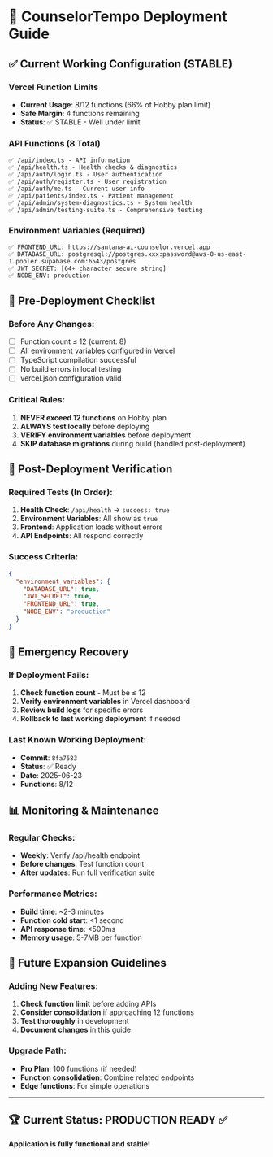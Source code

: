 # 🚀 CounselorTempo Deployment Guide

## ✅ Current Working Configuration (STABLE)

### **Vercel Function Limits**
- **Current Usage**: 8/12 functions (66% of Hobby plan limit)
- **Safe Margin**: 4 functions remaining
- **Status**: ✅ STABLE - Well under limit

### **API Functions (8 Total)**
```
✅ /api/index.ts - API information
✅ /api/health.ts - Health checks & diagnostics  
✅ /api/auth/login.ts - User authentication
✅ /api/auth/register.ts - User registration
✅ /api/auth/me.ts - Current user info
✅ /api/patients/index.ts - Patient management
✅ /api/admin/system-diagnostics.ts - System health
✅ /api/admin/testing-suite.ts - Comprehensive testing
```

### **Environment Variables (Required)**
```
✅ FRONTEND_URL: https://santana-ai-counselor.vercel.app
✅ DATABASE_URL: postgresql://postgres.xxx:password@aws-0-us-east-1.pooler.supabase.com:6543/postgres
✅ JWT_SECRET: [64+ character secure string]
✅ NODE_ENV: production
```

## 🔧 Pre-Deployment Checklist

### **Before Any Changes:**
- [ ] Function count ≤ 12 (current: 8)
- [ ] All environment variables configured in Vercel
- [ ] TypeScript compilation successful
- [ ] No build errors in local testing
- [ ] vercel.json configuration valid

### **Critical Rules:**
1. **NEVER exceed 12 functions** on Hobby plan
2. **ALWAYS test locally** before deploying
3. **VERIFY environment variables** before deployment
4. **SKIP database migrations** during build (handled post-deployment)

## 🧪 Post-Deployment Verification

### **Required Tests (In Order):**
1. **Health Check**: `/api/health` → `success: true`
2. **Environment Variables**: All show as `true`
3. **Frontend**: Application loads without errors
4. **API Endpoints**: All respond correctly

### **Success Criteria:**
```json
{
  "environment_variables": {
    "DATABASE_URL": true,
    "JWT_SECRET": true, 
    "FRONTEND_URL": true,
    "NODE_ENV": "production"
  }
}
```

## 🚨 Emergency Recovery

### **If Deployment Fails:**
1. **Check function count** - Must be ≤ 12
2. **Verify environment variables** in Vercel dashboard
3. **Review build logs** for specific errors
4. **Rollback to last working deployment** if needed

### **Last Known Working Deployment:**
- **Commit**: `8fa7683`
- **Status**: ✅ Ready
- **Date**: 2025-06-23
- **Functions**: 8/12

## 📊 Monitoring & Maintenance

### **Regular Checks:**
- **Weekly**: Verify /api/health endpoint
- **Before changes**: Test function count
- **After updates**: Run full verification suite

### **Performance Metrics:**
- **Build time**: ~2-3 minutes
- **Function cold start**: <1 second
- **API response time**: <500ms
- **Memory usage**: 5-7MB per function

## 🎯 Future Expansion Guidelines

### **Adding New Features:**
1. **Check function limit** before adding APIs
2. **Consider consolidation** if approaching 12 functions
3. **Test thoroughly** in development
4. **Document changes** in this guide

### **Upgrade Path:**
- **Pro Plan**: 100 functions (if needed)
- **Function consolidation**: Combine related endpoints
- **Edge functions**: For simple operations

---

## 🏆 Current Status: PRODUCTION READY ✅

**Application is fully functional and stable!**
